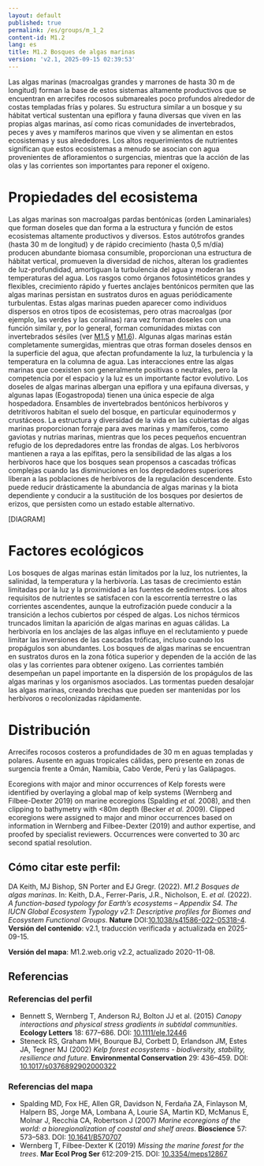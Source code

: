 ```yaml
---
layout: default
published: true
permalink: /es/groups/m_1_2
content-id: M1.2
lang: es
title: M1.2 Bosques de algas marinas
version: 'v2.1, 2025-09-15 02:39:53'
---
```


Las algas marinas (macroalgas grandes y marrones de hasta 30 m de longitud) forman la base de estos sistemas altamente productivos que se encuentran en arrecifes rocosos submareales poco profundos alrededor de costas templadas frías y polares. Su estructura similar a un bosque y su hábitat vertical sustentan una epiflora y fauna diversas que viven en las propias algas marinas, así como ricas comunidades de invertebrados, peces y aves y mamíferos marinos que viven y se alimentan en estos ecosistemas y sus alrededores. Los altos requerimientos de nutrientes significan que estos ecosistemas a menudo se asocian con agua provenientes de afloramientos o surgencias, mientras que la acción de las olas y las corrientes son importantes para reponer el oxígeno.

# Propiedades del ecosistema
 
Las algas marinas son macroalgas pardas bentónicas (orden Laminariales) que forman doseles que dan forma a la estructura y función de estos ecosistemas altamente productivos y diversos. Estos autótrofos grandes (hasta 30 m de longitud) y de rápido crecimiento (hasta 0,5 m/día) producen abundante biomasa consumible, proporcionan una estructura de hábitat vertical, promueven la diversidad de nichos, alteran los gradientes de luz-profundidad, amortiguan la turbulencia del agua y moderan las temperaturas del agua. Los rasgos como órganos fotosintéticos grandes y flexibles, crecimiento rápido y fuertes anclajes bentónicos permiten que las algas marinas persistan en sustratos duros en aguas periódicamente turbulentas. Estas algas marinas pueden aparecer como individuos dispersos en otros tipos de ecosistemas, pero otras macroalgas (por ejemplo, las verdes y las coralinas) rara vez forman doseles con una función similar y, por lo general, forman comunidades mixtas con invertebrados sésiles (ver [M1.5](/explore/groups/M1.5) y [M1.6](/explore/groups/M1.6)). Algunas algas marinas están completamente sumergidas, mientras que otras forman doseles densos en la superficie del agua, que afectan profundamente la luz, la turbulencia y la temperatura en la columna de agua. Las interacciones entre las algas marinas que coexisten son generalmente positivas o neutrales, pero la competencia por el espacio y la luz es un importante factor evolutivo. Los doseles de algas marinas albergan una epiflora y una epifauna diversas, y algunas lapas (Eogastropoda) tienen una única especie de alga hospedadora. Ensambles de invertebrados bentónicos herbívoros y detritívoros habitan el suelo del bosque, en particular equinodermos y crustáceos. La estructura y diversidad de la vida en las cubiertas de algas marinas proporcionan forraje para aves marinas y mamíferos, como gaviotas y nutrias marinas, mientras que los peces pequeños encuentran refugio de los depredadores entre las frondas de algas. Los herbívoros mantienen a raya a las epífitas, pero la sensibilidad de las algas a los herbívoros hace que los bosques sean propensos a cascadas tróficas complejas cuando las disminuciones en los depredadores superiores liberan a las poblaciones de herbívoros de la regulación descendente. Esto puede reducir drásticamente la abundancia de algas marinas y la biota dependiente y conducir a la sustitución de los bosques por desiertos de erizos, que persisten como un estado estable alternativo.

[DIAGRAM]

# Factores ecológicos
 
Los bosques de algas marinas están limitados por la luz, los nutrientes, la salinidad, la temperatura y la herbivoría. Las tasas de crecimiento están limitadas por la luz y la proximidad a las fuentes de sedimentos. Los altos requisitos de nutrientes se satisfacen con la escorrentía terrestre o las corrientes ascendentes, aunque la eutrofización puede conducir a la transición a lechos cubiertos por césped de algas. Los nichos térmicos truncados limitan la aparición de algas marinas en aguas cálidas. La herbivoría en los anclajes de las algas influye en el reclutamiento y puede limitar las inversiones de las cascadas tróficas, incluso cuando los propágulos son abundantes. Los bosques de algas marinas se encuentran en sustratos duros en la zona fótica superior y dependen de la acción de las olas y las corrientes para obtener oxígeno. Las corrientes también desempeñan un papel importante en la dispersión de los propágulos de las algas marinas y los organismos asociados. Las tormentas pueden desalojar las algas marinas, creando brechas que pueden ser mantenidas por los herbívoros o recolonizadas rápidamente.
 
# Distribución
 
Arrecifes rocosos costeros a profundidades de 30 m en aguas templadas y polares. Ausente en aguas tropicales cálidas, pero presente en zonas de surgencia frente a Omán, Namibia, Cabo Verde, Perú y las Galápagos.

Ecoregions with major and minor occurrences of Kelp forests were identified by overlaying a global map of kelp systems (Wernberg and Filbee-Dexter 2019) on marine ecoregions (Spalding _et al._ 2008), and then clipping to bathymetry with <80m depth (Becker _et al._ 2009). Clipped ecoregions were assigned to major and minor occurrences based on information in Wernberg and Filbee-Dexter (2019) and author expertise, and proofed by specialist reviewers. Occurrences were converted to 30 arc second spatial resolution.

## Cómo citar este perfil:

DA Keith, MJ Bishop, SN Porter and EJ Gregr. (2022). *M1.2 Bosques de algas marinas*. In: Keith, D.A., Ferrer-Paris, J.R., Nicholson, E. *et al.* (2022). *A function-based typology for Earth’s ecosystems – Appendix S4. The IUCN Global Ecosystem Typology v2.1: Descriptive profiles for Biomes and Ecosystem Functional Groups*. **Nature** DOI:[10.1038/s41586-022-05318-4](https://doi.org/10.1038/s41586-022-05318-4).
**Versión del contenido**: v2.1, traducción verificada y actualizada en 2025-09-15.

**Versión del mapa**: M1.2.web.orig v2.2, actualizado 2020-11-08.

## Referencias

### Referencias del perfil
* Bennett S, Wernberg T, Anderson RJ, Bolton JJ et al.  (2015) *Canopy interactions and physical stress gradients in subtidal communities*. **Ecology Letters** 18: 677–686. DOI: [10.1111/ele.12446](http://doi.org/10.1111/ele.12446)
* Steneck RS, Graham MH, Bourque BJ, Corbett D, Erlandson JM, Estes JA, Tegner MJ  (2002) *Kelp forest ecosystems - biodiversity, stability, resilience and future*. **Environmental Conservation** 29: 436–459. DOI: [10.1017/s0376892902000322](http://doi.org/10.1017/s0376892902000322)

### Referencias del mapa
* Spalding MD, Fox HE, Allen GR, Davidson N, Ferdaña ZA, Finlayson M, Halpern BS, Jorge MA, Lombana A, Lourie SA, Martin KD, McManus E, Molnar J, Recchia CA, Robertson J  (2007) *Marine ecoregions of the world: a bioregionalization of coastal and shelf areas*. **Bioscience** 57: 573–583. DOI: [10.1641/B570707](http://doi.org/10.1641/B570707)
* Wernberg T, Filbee-Dexter K (2019) *Missing the marine forest for the trees*. **Mar Ecol Prog Ser** 612:209-215. DOI: [10.3354/meps12867](http://doi.org/10.3354/meps12867)
